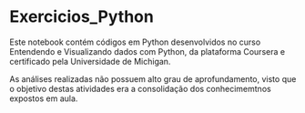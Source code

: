 

# Exercicios_Python

Este notebook contém códigos em Python desenvolvidos no curso Entendendo e Visualizando dados com Python, da plataforma Coursera e 
certificado pela Universidade de Michigan.

As análises realizadas não possuem alto grau de aprofundamento, visto que o objetivo destas atividades era a consolidação dos conhecimemtnos
expostos em aula.
